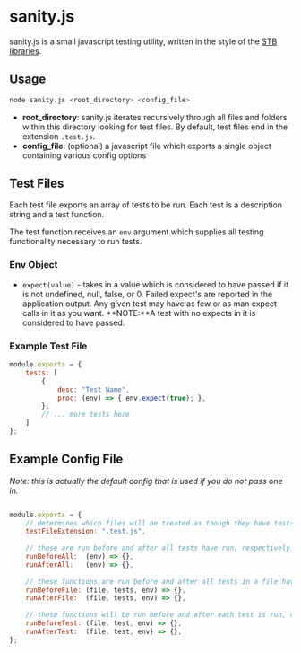 # sanity.js

sanity.js is a small javascript testing utility, written in the style of the [STB libraries](https://github.com/nothings/stb/blob/master/docs/stb_howto.txt).

## Usage

```bash
node sanity.js <root_directory> <config_file>
```

- **root_directory**: sanity.js iterates recursively through all files and folders within this directory looking for test files. By default, test files end in the extension `.test.js`.
- **config_file**: (optional) a javascript file which exports a single object containing various config options

## Test Files

Each test file exports an array of tests to be run. Each test is a description string and a test function. 

The test function receives an `env` argument which supplies all testing functionality necessary to run tests.

### Env Object

- `expect(value)`  - takes in a value which is considered to have passed if it is not undefined, null, false, or 0. Failed expect's are reported in the application output. Any given test may have as few or as man expect calls in it as you want. 
  **NOTE:**A test with no expects in it is considered to have passed.

### Example Test File

```javascript
module.exports = { 
	tests: [
		{
        	desc: "Test Name",
        	proc: (env) => { env.expect(true); },
		},
  		// ... more tests here
	]
};
```

## Example Config File

*Note: this is actually the default config that is used if you do not pass one in.*

```javascript

module.exports = {
	// determines which files will be treated as though they have tests in them
    testFileExtension: ".test.js",
    
    // these are run before and after all tests have run, respectively
    runBeforeAll:  (env) => {},
	runAfterAll:   (env) => {},
    
    // these functions are run before and after all tests in a file have been performed, repsectively, 
    runBeforeFile: (file, tests, env) => {},
    runAfterFile:  (file, tests, env) => {},
    
    // these functions will be run before and after each test is run, respectively
    runBeforeTest: (file, test, env) => {},
    runAfterTest:  (file, test, env) => {},
};

```

